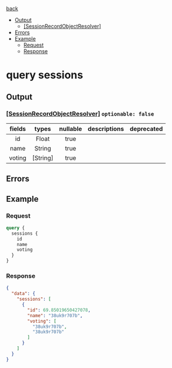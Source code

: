 [back](../tableOfContent.md)
* [Output](#output)
  * [[SessionRecordObjectResolver]](#[sessionrecordobjectresolver]-optionable-false)
* [Errors](#errors)
* [Example](#example)
  * [Request](#request)
  * [Response](#response)

# query sessions
 
## Output
### [[SessionRecordObjectResolver]](../assets/types/sessionrecordobjectresolver.md) `optionable: false`
| fields |types |nullable |descriptions |deprecated |
| :----:  |:---:  |:--------:  |:----------:  |:--------:  |
| id |Float |true | | |
| name |String |true | | |
| voting |[String] |true | | 

## Errors
## Example
### Request
```graphql
query {
  sessions {
    id
    name
    voting
  }
}
```
### Response
```json
{
  "data": {
    "sessions": [
      {
        "id": 69.85019650427078,
        "name": "38uk9r707b",
        "voting": [
          "38uk9r707b",
          "38uk9r707b"
        ]
      }
    ]
  }
}
```